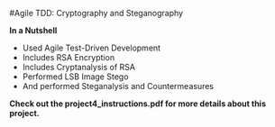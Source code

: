 #Agile TDD: Cryptography and Steganography 

**In a Nutshell**

- Used Agile Test-Driven Development
- Includes RSA Encryption 
- Includes Cryptanalysis of RSA
- Performed LSB Image Stego
- And performed Steganalysis and Countermeasures

**Check out the project4_instructions.pdf for more details about this project.**
